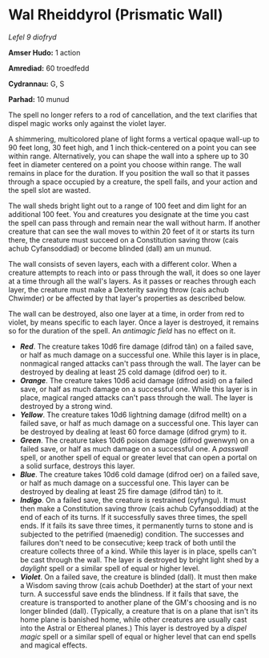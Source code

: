 # Wal Rheiddyrol (Prismatic Wall)

*Lefel 9 diofryd*

**Amser Hudo:** 1 action

**Amrediad:** 60 troedfedd

**Cydrannau:** G, S

**Parhad:** 10  munud

The spell no longer refers to a rod of cancellation, and the text clarifies that dispel magic works only against the violet layer.

A shimmering, multicolored plane of light forms a vertical opaque wall-up to 90 feet long, 30 feet high, and 1 inch thick-centered on a point you can see within range. Alternatively, you can shape the wall into a sphere up to 30 feet in diameter centered on a point you choose within range. The wall remains in place for the duration. If you position the wall so that it passes through a space occupied by a creature, the spell fails, and your action and the spell slot are wasted.

The wall sheds bright light out to a range of 100 feet and dim light for an additional 100 feet. You and creatures you designate at the time you cast the spell can pass through and remain near the wall without harm. If another creature that can see the wall moves to within 20 feet of it or starts its turn there, the creature must succeed on a Constitution saving throw (cais achub Cyfansoddiad) or become blinded (dall) am un munud.

The wall consists of seven layers, each with a different color. When a creature attempts to reach into or pass through the wall, it does so one layer at a time through all the wall's layers. As it passes or reaches through each layer, the creature must make a Dexterity saving throw (cais achub Chwimder) or be affected by that layer's properties as described below.

The wall can be destroyed, also one layer at a time, in order from red to violet, by means specific to each layer. Once a layer is destroyed, it remains so for the duration of the spell. An *antimagic field* has no effect on it.

- ***Red***. The creature takes 10d6 fire damage (difrod tân) on a failed save, or half as much damage on a successful one. While this layer is in place, nonmagical ranged attacks can't pass through the wall. The layer can be destroyed by dealing at least 25 cold damage (difrod oer) to it.
- ***Orange***. The creature takes 10d6 acid damage (difrod asid) on a failed save, or half as much damage on a successful one. While this layer is in place, magical ranged attacks can't pass through the wall. The layer is destroyed by a strong wind.
- ***Yellow***. The creature takes 10d6 lightning damage (difrod mellt) on a failed save, or half as much damage on a successful one. This layer can be destroyed by dealing at least 60 force damage (difrod grym) to it.
- ***Green***. The creature takes 10d6 poison damage (difrod gwenwyn) on a failed save, or half as much damage on a successful one. A *passwall* spell, or another spell of equal or greater level that can open a portal on a solid surface, destroys this layer.
- ***Blue***. The creature takes 10d6 cold damage (difrod oer) on a failed save, or half as much damage on a successful one. This layer can be destroyed by dealing at least 25 fire damage (difrod tân) to it.
- ***Indigo***. On a failed save, the creature is restrained (cyfyngu). It must then make a Constitution saving throw (cais achub Cyfansoddiad) at the end of each of its turns. If it successfully saves three times, the spell ends. If it fails its save three times, it permanently turns to stone and is subjected to the petrified (maenedig) condition. The successes and failures don't need to be consecutive; keep track of both until the creature collects three of a kind. While this layer is in place, spells can't be cast through the wall. The layer is destroyed by bright light shed by a *daylight* spell or a similar spell of equal or higher level.
- ***Violet***. On a failed save, the creature is blinded (dall). It must then make a Wisdom saving throw (cais achub Doethder) at the start of your next turn. A successful save ends the blindness. If it fails that save, the creature is transported to another plane of the GM's choosing and is no longer blinded (dall). (Typically, a creature that is on a plane that isn't its home plane is banished home, while other creatures are usually cast into the Astral or Ethereal planes.) This layer is destroyed by a *dispel magic* spell or a similar spell of equal or higher level that can end spells and magical effects.